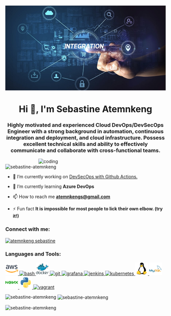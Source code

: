 ![logo](https://raw.githubusercontent.com/Sebastine-Atemnkeng/Sebastine-Atemnkeng/main/Integration%20%202.jpg)
<h1 align="center">Hi 👋, I'm Sebastine Atemnkeng</h1>
<h3 align="center">Highly motivated and experienced Cloud DevOps/DevSecOps Engineer with a strong background in automation, continuous integration and deployment, and cloud infrastructure. Possess excellent technical skills and ability to effectively communicate and collaborate with cross-functional teams.</h3>

<img align="right" alt="coding" width="400" src="https://user-images.githubusercontent.com/55389276/140866485-8fb1c876-9a8f-4d6a-98dc-08c4981eaf70.gif">

<p align="left"> <img src="https://komarev.com/ghpvc/?username=sebastine-atemnkeng&label=Profile%20views&color=0e75b6&style=flat" alt="sebastine-atemnkeng" /> </p>

- 🔭 I’m currently working on [DevSecOps with Github Actions.](https://github.com/Sebastine-Atemnkeng/DevSecOps-With-Github-Actions)

- 🌱 I’m currently learning **Azure DevOps**

- 📫 How to reach me **atemnkengs@gmail.com**

- ⚡ Fun fact **It is impossible for most people to lick their own elbow. (try it!)**

<h3 align="left">Connect with me:</h3>
<p align="left">
<a href="www.linkedin.com/in/atemnkeng-sebastine-44900a25a" target="blank"><img align="center" src="https://raw.githubusercontent.com/rahuldkjain/github-profile-readme-generator/master/src/images/icons/Social/linked-in-alt.svg" alt="atemnkeng sebastine" height="30" width="40" /></a>
</p>

<h3 align="left">Languages and Tools:</h3>
<p align="left"> <a href="https://aws.amazon.com" target="_blank" rel="noreferrer"> <img src="https://raw.githubusercontent.com/devicons/devicon/master/icons/amazonwebservices/amazonwebservices-original-wordmark.svg" alt="aws" width="40" height="40"/> </a> <a href="https://www.gnu.org/software/bash/" target="_blank" rel="noreferrer"> <img src="https://www.vectorlogo.zone/logos/gnu_bash/gnu_bash-icon.svg" alt="bash" width="40" height="40"/> </a> <a href="https://www.docker.com/" target="_blank" rel="noreferrer"> <img src="https://raw.githubusercontent.com/devicons/devicon/master/icons/docker/docker-original-wordmark.svg" alt="docker" width="40" height="40"/> </a> <a href="https://git-scm.com/" target="_blank" rel="noreferrer"> <img src="https://www.vectorlogo.zone/logos/git-scm/git-scm-icon.svg" alt="git" width="40" height="40"/> </a> <a href="https://grafana.com" target="_blank" rel="noreferrer"> <img src="https://www.vectorlogo.zone/logos/grafana/grafana-icon.svg" alt="grafana" width="40" height="40"/> </a> <a href="https://www.jenkins.io" target="_blank" rel="noreferrer"> <img src="https://www.vectorlogo.zone/logos/jenkins/jenkins-icon.svg" alt="jenkins" width="40" height="40"/> </a> <a href="https://kubernetes.io" target="_blank" rel="noreferrer"> <img src="https://www.vectorlogo.zone/logos/kubernetes/kubernetes-icon.svg" alt="kubernetes" width="40" height="40"/> </a> <a href="https://www.linux.org/" target="_blank" rel="noreferrer"> <img src="https://raw.githubusercontent.com/devicons/devicon/master/icons/linux/linux-original.svg" alt="linux" width="40" height="40"/> </a> <a href="https://www.mysql.com/" target="_blank" rel="noreferrer"> <img src="https://raw.githubusercontent.com/devicons/devicon/master/icons/mysql/mysql-original-wordmark.svg" alt="mysql" width="40" height="40"/> </a> <a href="https://www.nginx.com" target="_blank" rel="noreferrer"> <img src="https://raw.githubusercontent.com/devicons/devicon/master/icons/nginx/nginx-original.svg" alt="nginx" width="40" height="40"/> </a> <a href="https://www.python.org" target="_blank" rel="noreferrer"> <img src="https://raw.githubusercontent.com/devicons/devicon/master/icons/python/python-original.svg" alt="python" width="40" height="40"/> </a> <a href="https://www.vagrantup.com/" target="_blank" rel="noreferrer"> <img src="https://www.vectorlogo.zone/logos/vagrantup/vagrantup-icon.svg" alt="vagrant" width="40" height="40"/> </a> </p>

<p><img align="left" src="https://github-readme-stats.vercel.app/api/top-langs?username=sebastine-atemnkeng&show_icons=true&locale=en&layout=compact" alt="sebastine-atemnkeng" /></p>

<p>&nbsp;<img align="center" src="https://github-readme-stats.vercel.app/api?username=sebastine-atemnkeng&show_icons=true&locale=en" alt="sebastine-atemnkeng" /></p>

<p><img align="center" src="https://github-readme-streak-stats.herokuapp.com/?user=sebastine-atemnkeng&" alt="sebastine-atemnkeng" /></p>
